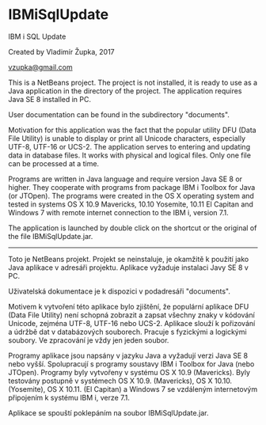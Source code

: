 # IBMiSqlUpdate
IBM i SQL Update

Created by Vladimír Župka, 2017

vzupka@gmail.com

This is a NetBeans project. The project is not installed, it is ready to use as a Java application in the directory of the project. The application requires Java SE 8 installed in PC.

User documentation can be found in the subdirectory "documents".

Motivation for this application was the fact that the popular utility DFU (Data File Utility) is unable to display or print all Unicode characters, especially UTF-8, UTF-16 or UCS-2.
The application serves to entering and updating data in database files. It works with physical and logical files. Only one file can be processed at a time.

Programs are written in Java language and require version Java SE 8 or higher. They cooperate with programs from package IBM i Toolbox for Java (or JTOpen). The programs were created in the OS X operating system and tested in systems OS X 10.9 Mavericks, 10.10 Yosemite, 10.11 El Capitan and Windows 7 with remote internet connection to the IBM i, version 7.1.

The application is launched by double click on the shortcut or the original of the file IBMiSqlUpdate.jar.

- - - - - - - - - - 

Toto je NetBeans projekt. Projekt se neinstaluje, je okamžitě k použití jako Java aplikace v adresáři projektu. Aplikace vyžaduje instalaci Javy SE 8 v PC.

Uživatelská dokumentace je k dispozici v podadresáři "documents".

Motivem k vytvoření této aplikace bylo zjištění, že populární aplikace DFU (Data File Utility) není schopná zobrazit a zapsat všechny znaky v kódování Unicode, zejména UTF-8, UTF-16 nebo UCS-2.
Aplikace slouží k pořizování a údržbě dat v databázových souborech. Pracuje s fyzickými a logickými soubory. Ve zpracování je vždy jen jeden soubor.

Programy aplikace jsou napsány v jazyku Java a vyžadují verzi Java SE 8 nebo vyšší. Spolupracují s programy soustavy IBM i Toolbox for Java (nebo JTOpen). Programy byly vytvořeny v systému OS X 10.9 (Mavericks). Byly testovány postupně v systémech OS X 10.9. (Mavericks), OS X 10.10. (Yosemite), OS X 10.11. (El Capitan) a Windows 7 se vzdáleným internetovým připojením k systému IBM i, verze 7.1.

Aplikace se spouští poklepáním na soubor IBMiSqlUpdate.jar.
